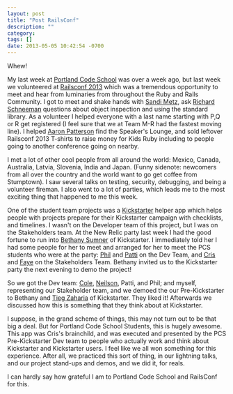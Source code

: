 ```yaml
---
layout: post
title: "Post RailsConf"
description: ""
category: 
tags: []
date: 2013-05-05 10:42:54 -0700
---
```


Whew! 

My last week at
[Portland Code School](http://www.portlandcodeschool.com) was over a
week ago, but last week we volunteered at
[Railsconf 2013](http://www.railsconf.com/) which was a tremendous
opportunity to meet and hear from luminaries from throughout the Ruby
and Rails Community. I got to meet and shake hands with
[Sandi Metz](http://sandimetz.com), ask
[Richard Schneeman](http://schneems.com/) questions about object
inspection and using the standard library. As a volunteer I helped
everyone with a last name starting with P,Q or R get registered (I
feel sure that we at Team M-R had the fastest moving line). I helped
[Aaron Patterson](http://tenderlovemaking.com/) find the Speaker's
Lounge, and sold leftover Railsconf 2013 T-shirts to raise money for
Kids Ruby including to people going to another conference going on
nearby.

<!-- more -->

I met a lot of other cool people from all around the world: Mexico,
Canada, Australia, Latvia, Slovenia, India and Japan. (Funny sidenote:
newcomers from all over the country and the world want to go get
coffee from Stumptown). I saw several talks on testing, security,
debugging, and being a volunteer fireman. I also went to a lot of
parties, which leads me to the most exciting thing that happened to me
this week.

One of the student team projects was a
[Kickstarter](http://www.kickstarter.com) helper app which helps people with
projects prepare for their Kickstarter campaign with checklists, and
timelines. I wasn't on the Developer team of this project, but I was
on the Stakeholders team. At the New Relic party last week I had the
good fortune to run into
[Bethany Sumner](http://www.bethanysumner.com/) of Kickstarter. I
immediately told her I had some people for her to meet and arranged
for her to meet the PCS students who were at the party:
[Phil](http://phamlabs.com/) and [Patti](http://pjlavallee.com/) on
the Dev Team, and [Cris](http://www.milky-way-media.com/) and
[Faye](http://fayeishere.github.io/) on the Stakeholders Team. Bethany
invited us to the Kickstarter party the next evening to demo the
project!

So we got the Dev team: [Cole](http://ichabodcole.github.io/),
[Neilson](http://neilmakn.github.io/), Patti, and Phil; and myself,
representing our Stakeholder team, and we demoed the our
Pre-Kickstarter to Bethany and [Tieg Zaharia](http://solid1pxred.com/)
of Kickstarter. They liked it! Afterwards we discussed how this is
something that they think about at Kickstarter.

I suppose, in the grand scheme of things, this may not turn out to be
that big a deal. But for Portland Code School Students, this is hugely
awesome. This app was Cris's brainchild, and was executed and
presented by the PCS Pre-Kickstarter Dev team to people who actually
work and think about Kickstarter and Kickstarter users. I feel like we
all won something for this experience. After all, we practiced this
sort of thing, in our lightning talks, and our project stand-ups and
demos, and we did it, for reals.

I can hardly say how grateful I am to Portland Code School and
RailsConf for this.
